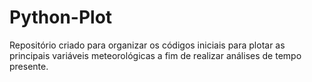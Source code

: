 # Python-Plot
Repositório criado para organizar os códigos iniciais para plotar as principais variáveis meteorológicas a fim de realizar análises de tempo presente.
